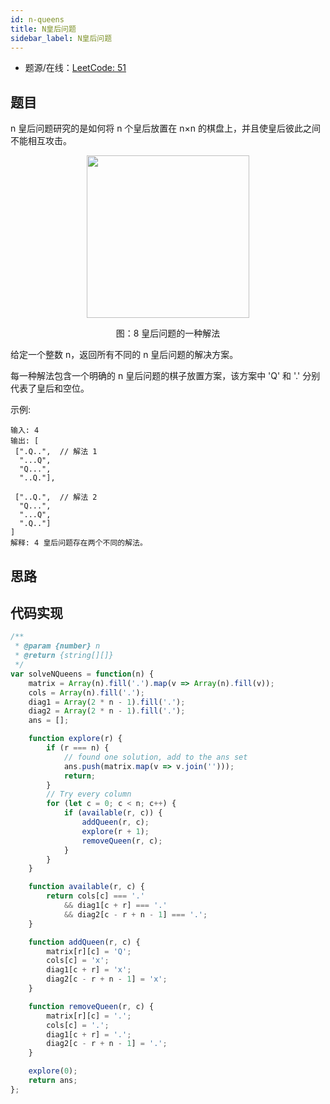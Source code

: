 ```yaml
---
id: n-queens
title: N皇后问题
sidebar_label: N皇后问题
---
```


- 题源/在线：[LeetCode: 51](https://leetcode-cn.com/problems/n-queens/)

## 题目

n 皇后问题研究的是如何将 n 个皇后放置在 n×n 的棋盘上，并且使皇后彼此之间不能相互攻击。

<div align="center">
    <img width="260" src="https://cosmos-x.oss-cn-hangzhou.aliyuncs.com/n6U0Xs.jpg" />
    <p>图：8 皇后问题的一种解法</p>
</div>

给定一个整数 n，返回所有不同的 n 皇后问题的解决方案。

每一种解法包含一个明确的 n 皇后问题的棋子放置方案，该方案中 'Q' 和 '.' 分别代表了皇后和空位。

示例:
```text
输入: 4
输出: [
 [".Q..",  // 解法 1
  "...Q",
  "Q...",
  "..Q."],

 ["..Q.",  // 解法 2
  "Q...",
  "...Q",
  ".Q.."]
]
解释: 4 皇后问题存在两个不同的解法。
```

## 思路

## 代码实现

```js
/**
 * @param {number} n
 * @return {string[][]}
 */
var solveNQueens = function(n) {
    matrix = Array(n).fill('.').map(v => Array(n).fill(v));
    cols = Array(n).fill('.');
    diag1 = Array(2 * n - 1).fill('.');
    diag2 = Array(2 * n - 1).fill('.');
    ans = [];

    function explore(r) {
        if (r === n) {
            // found one solution, add to the ans set
            ans.push(matrix.map(v => v.join('')));
            return;
        }
        // Try every column
        for (let c = 0; c < n; c++) {
            if (available(r, c)) {
                addQueen(r, c);
                explore(r + 1);
                removeQueen(r, c);
            }
        }
    }

    function available(r, c) {
        return cols[c] === '.'
            && diag1[c + r] === '.'
            && diag2[c - r + n - 1] === '.';
    }

    function addQueen(r, c) {
        matrix[r][c] = 'Q';
        cols[c] = 'x';
        diag1[c + r] = 'x';
        diag2[c - r + n - 1] = 'x';
    }

    function removeQueen(r, c) {
        matrix[r][c] = '.';
        cols[c] = '.';
        diag1[c + r] = '.';
        diag2[c - r + n - 1] = '.';
    }

    explore(0);
    return ans;
};
```
